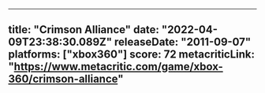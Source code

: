 
---
title: "Crimson Alliance"
date: "2022-04-09T23:38:30.089Z"
releaseDate: "2011-09-07"
platforms: ["xbox360"]
score: 72
metacriticLink: "https://www.metacritic.com/game/xbox-360/crimson-alliance"
---
